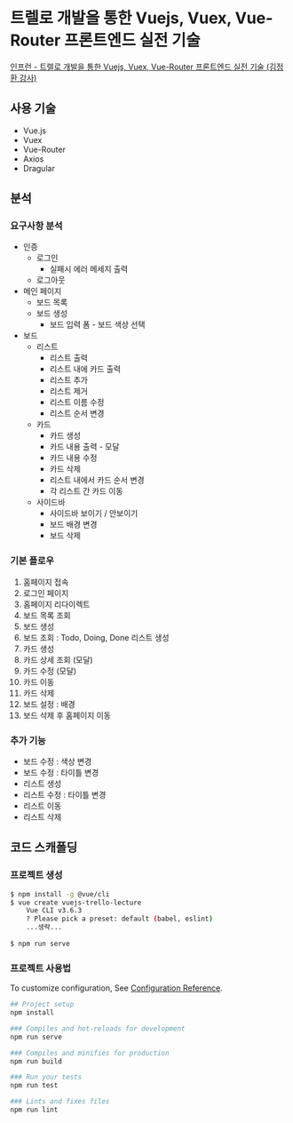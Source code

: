 # 트렐로 개발을 통한 Vuejs, Vuex, Vue-Router 프론트엔드 실전 기술

[인프런 - 트렐로 개발을 통한 Vuejs, Vuex, Vue-Router 프론트엔드 실전 기술 (김정환 강사)](https://www.inflearn.com/course/vuejs/)

## 사용 기술

- Vue.js
- Vuex
- Vue-Router
- Axios
- Dragular

## 분석

### 요구사항 분석

- 인증
  - 로그인
    - 실패시 에러 메세지 출력
  - 로그아웃
- 메인 페이지
  - 보드 목록
  - 보드 생성
    - 보드 입력 폼 - 보드 색상 선택
- 보드
  - 리스트
    - 리스트 출력
    - 리스트 내에 카드 출력
    - 리스트 추가
    - 리스트 제거
    - 리스트 이름 수정
    - 리스트 순서 변경
  - 카드
    - 카드 생성
    - 카드 내용 출력 - 모달
    - 카드 내용 수정
    - 카드 삭제
    - 리스트 내에서 카드 순서 변경
    - 각 리스트 간 카드 이동
  - 사이드바
    - 사이드바 보이기 / 안보이기
    - 보드 배경 변경
    - 보드 삭제

### 기본 플로우

1. 홈페이지 접속
2. 로그인 페이지
3. 홈페이지 리다이렉트
4. 보드 목록 조회
5. 보드 생성
6. 보드 조회 : Todo, Doing, Done 리스트 생성
7. 카드 생성
8. 카드 상세 조회 (모달)
9. 카드 수정 (모달)
10. 카드 이동
11. 카드 삭제
12. 보드 설정 : 배경
13. 보드 삭제 후 홈페이지 이동

### 추가 기능

- 보드 수정 : 색상 변경
- 보드 수정 : 타이틀 변경
- 리스트 생성
- 리스트 수정 : 타이틀 변경
- 리스트 이동
- 리스트 삭제

## 코드 스캐폴딩

### 프로젝트 생성

```bash
$ npm install -g @vue/cli
$ vue create vuejs-trello-lecture
	Vue CLI v3.6.3
	? Please pick a preset: default (babel, eslint)
	...생략...
 
$ npm run serve
```

### 프로젝트 사용법

To customize configuration, See [Configuration Reference](https://cli.vuejs.org/config/).

```bash
## Project setup
npm install

### Compiles and hot-reloads for development
npm run serve

### Compiles and minifies for production
npm run build

### Run your tests
npm run test

### Lints and fixes files
npm run lint
```


